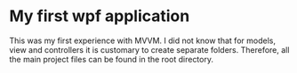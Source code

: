 # My first wpf application 
This was my first experience with MVVM. I did not know that for models, view and controllers it is customary to create separate folders. Therefore, all the main project files can be found in the root directory.
